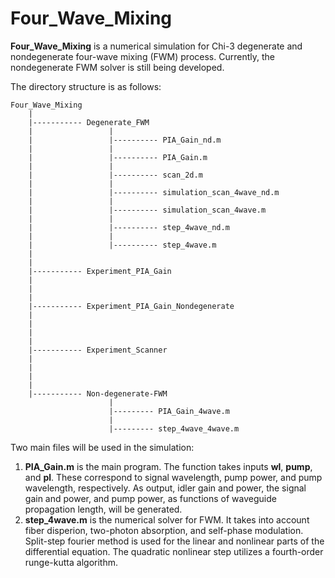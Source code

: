 # Four_Wave_Mixing

**Four_Wave_Mixing** is a numerical simulation for Chi-3 degenerate and nondegenerate four-wave mixing (FWM) process. Currently, the nondegenerate FWM solver is still being developed. 

The directory structure is as follows:

```
Four_Wave_Mixing 
    |
    |----------- Degenerate_FWM
    |                 |
    |                 |---------- PIA_Gain_nd.m
    |                 |
    |                 |---------- PIA_Gain.m
    |                 |
    |                 |---------- scan_2d.m
    |                 |
    |                 |---------- simulation_scan_4wave_nd.m
    |                 |
    |                 |---------- simulation_scan_4wave.m
    |                 |
    |                 |---------- step_4wave_nd.m
    |                 |
    |                 |---------- step_4wave.m
    |
    |
    |----------- Experiment_PIA_Gain
    |
    |
    |
    |----------- Experiment_PIA_Gain_Nondegenerate
    |
    |
    |
    |
    |----------- Experiment_Scanner
    |
    |
    |
    |
    |----------- Non-degenerate-FWM
                      | 
                      |--------- PIA_Gain_4wave.m
                      |
                      |--------- step_4wave_4wave.m
```
Two main files will be used in the simulation:
1. **PIA_Gain.m** is the main program. The function takes inputs **wl**, **pump**, and **pl**. These correspond to signal wavelength, pump power, and pump wavelength, respectively. As output, idler gain and power, the signal gain and power, and pump power, as functions of waveguide propagation length, will be generated. 
2. **step_4wave.m** is the numerical solver for FWM. It takes into account fiber disperion, two-photon absorption, and self-phase modulation. Split-step fourier method is used for the linear and nonlinear parts of the differential equation. The quadratic nonlinear step utilizes a fourth-order runge-kutta algorithm. 
